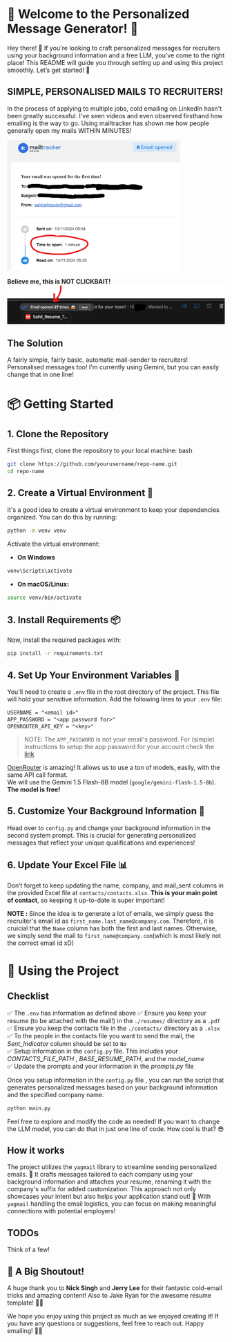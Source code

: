 # 🎉 Welcome to the Personalized Message Generator! 🎉
Hey there! 👋 If you're looking to craft personalized messages for recruiters using your background information and a free LLM, you’ve come to the right place! This README will guide you through setting up and using this project smoothly. Let’s get started! 🚀


## SIMPLE, PERSONALISED MAILS TO RECRUITERS!

In the process of applying to multiple jobs, cold emailing on LinkedIn hasn't been greatly successful. I've seen videos and even observed firsthand how emailing is the way to go. Using mailtracker has shown me how people generally open my mails WITHIN MINUTES!

<img src="readme-images/mailtracker1.png"  width="400"/>


**Believe me, this is NOT CLICKBAIT!** <br>
![alt text](readme-images/mailtracker2.png)


## The Solution
A fairly simple, fairly basic, automatic mail-sender to recruiters! Personalised messages too! I'm currently using Gemini, but you can easily change that in one line!

# 📦 Getting Started

## 1. Clone the Repository
First things first, clone the repository to your local machine:
bash
```bash
git clone https://github.com/yourusername/repo-name.git
cd repo-name
```

## 2. Create a Virtual Environment 🐍
It's a good idea to create a virtual environment to keep your dependencies organized. You can do this by running:
```bash
python -m venv venv
```

Activate the virtual environment:
* **On Windows**
```bash
venv\Scripts\activate
```
* **On macOS/Linux:**
```bash
source venv/bin/activate
```


## 3. Install Requirements 📦
Now, install the required packages with:
```bash
pip install -r requirements.txt
```


## 4. Set Up Your Environment Variables 🔑
You'll need to create a `.env` file in the root directory of the project. This file will hold your sensitive information.
Add the following lines to your `.env` file:
```text
USERNAME = "<email id>"
APP_PASSWORD = "<app password for>"
OPENROUTER_API_KEY = "<key>"
```

> NOTE: The `APP_PASSWORD` is not your email's password. For (simple) instructions to setup the app password for your account check the [link](https://support.google.com/accounts/answer/185833?hl=en)

[OpenRouter](https://openrouter.ai/) is amazing! It allows us to use a ton of models, easily, with the same API call format. <br> 
We will use the Gemini 1.5 Flash-8B model (`google/gemini-flash-1.5-8b`). **The model is free!**


## 5. Customize Your Background Information 📝
Head over to `config.py` and change your background information in the second system prompt. This is crucial for generating personalized messages that reflect your unique qualifications and experiences!


## 6. Update Your Excel File 📊
Don’t forget to keep updating the name, company, and mail_sent columns in the provided Excel file at `contacts/contacts.xlsx`. **This is your main point of contact**, so keeping it up-to-date is super important!

**NOTE :** Since the idea is to generate a lot of emails, we simply guess the recruiter's email id as `first_name.last_name@company.com`. Therefore, it is cruicial that the `Name` column has both the first and last names. Otherwise, we simply send the mail to `first_name@company.com`(which is most likely not the correct email id xD)

# 🚀 Using the Project 

## Checklist
✅ The `.env` has information as defined above
✅ Ensure you keep your resume (to be attached with the mail!) in the `./resumes/` directory as a `.pdf` <br>
✅ Ensure you keep the contacts file in the `./contacts/` directory as a `.xlsx`  <br>
✅ To the people in the contacts file you want to send the mail, the *Sent_Indicator* column should be set to `No` <br>
✅ Setup information in the `config.py` file. This includes your *CONTACTS_FILE_PATH* , *BASE_RESUME_PATH*, and the *model_name* <br>
✅ Update the prompts and your information in the *prompts.py* file <br>

Once you setup information in the `config.py` file , you can run the script that generates personalized messages based on your background information and the specified company name. 
```bash
python main.py
```

Feel free to explore and modify the code as needed! If you want to change the LLM model, you can do that in just one line of code. How cool is that? 😎

## How it works
The project utilizes the `yagmail` library to streamline sending personalized emails. 📨 It crafts messages tailored to each company using your background information and attaches your resume, renaming it with the company's suffix for added customization. This approach not only showcases your intent but also helps your application stand out! 🌟 With `yagmail` handling the email logistics, you can focus on making meaningful connections with potential employers!

## TODOs
Think of a few! 

## 🙌 A Big Shoutout!
A huge thank you to **Nick Singh** and **Jerry Lee** for their fantastic cold-email tricks and amazing content! Also to Jake Ryan for the awesome resume template! 🎉👏 

We hope you enjoy using this project as much as we enjoyed creating it! If you have any questions or suggestions, feel free to reach out. Happy emailing! 💌✨
